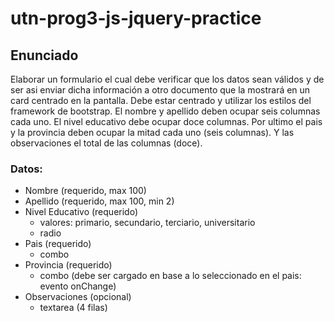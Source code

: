# utn-prog3-js-jquery-practice

## Enunciado 

Elaborar un formulario el cual debe verificar que los datos sean válidos y de ser asi enviar dicha información a otro documento que la mostrará en un card centrado en la pantalla. Debe estar centrado y utilizar los estilos del framework de bootstrap. El nombre y apellido deben ocupar seis columnas cada uno. El nivel educativo debe ocupar doce columnas. Por ultimo el pais y la provincia deben ocupar la mitad cada uno (seis columnas). Y las observaciones el total de las columnas (doce).

### Datos:
* Nombre (requerido, max 100)
* Apellido (requerido, max 100, min 2)
* Nivel Educativo (requerido)
  * valores: primario, secundario, terciario, universitario
  * radio
* Pais (requerido)
  * combo
* Provincia (requerido)
  * combo (debe ser cargado en base a lo seleccionado en el pais: evento onChange)
* Observaciones (opcional)
  * textarea (4 filas)
